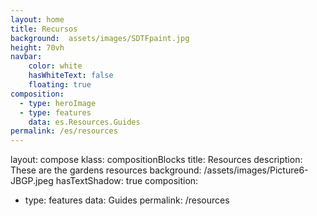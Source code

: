 ```yaml
---
layout: home
title: Recursos
background:  assets/images/SDTFpaint.jpg
height: 70vh
navbar:
    color: white
    hasWhiteText: false
    floating: true
composition:
  - type: heroImage
  - type: features
    data: es.Resources.Guides
permalink: /es/resources
---
```

layout: compose
klass: compositionBlocks
title: Resources
description: These are the gardens resources
background: /assets/images/Picture6-JBGP.jpeg
hasTextShadow: true
composition:
- type: features
  data: Guides
permalink: /resources

